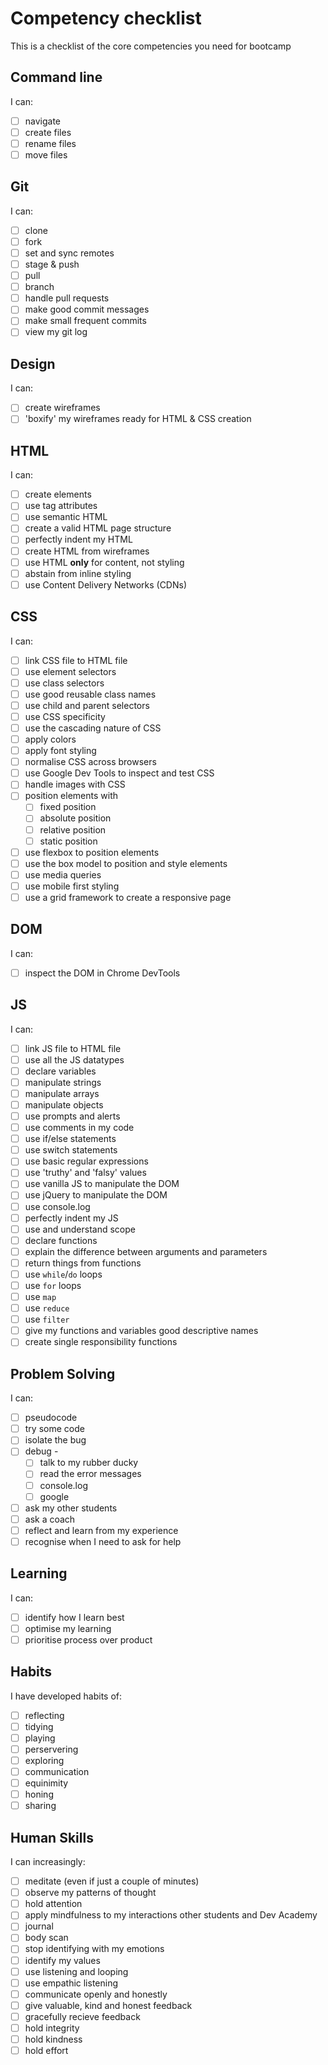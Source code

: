 # Competency checklist

This is a checklist of the core competencies you need for bootcamp 

## Command line
I can:
- [ ] navigate
- [ ] create files
- [ ] rename files
- [ ] move files

## Git
I can:
- [ ] clone
- [ ] fork
- [ ] set and sync remotes
- [ ] stage & push
- [ ] pull
- [ ] branch
- [ ] handle pull requests
- [ ] make good commit messages
- [ ] make small frequent commits
- [ ] view my git log

## Design
I can:
- [ ] create wireframes
- [ ] 'boxify' my wireframes ready for HTML & CSS creation

## HTML
I can:
- [ ] create elements
- [ ] use tag attributes
- [ ] use semantic HTML
- [ ] create a valid HTML page structure
- [ ] perfectly indent my HTML
- [ ] create HTML from wireframes
- [ ] use HTML **only** for content, not styling
- [ ] abstain from inline styling
- [ ] use Content Delivery Networks (CDNs)

## CSS
I can:
- [ ] link CSS file to HTML file
- [ ] use element selectors
- [ ] use class selectors
- [ ] use good reusable class names
- [ ] use child and parent selectors
- [ ] use CSS specificity
- [ ] use the cascading nature of CSS
- [ ] apply colors
- [ ] apply font styling
- [ ] normalise CSS across browsers
- [ ] use Google Dev Tools to inspect and test CSS
- [ ] handle images with CSS
- [ ] position elements with
  - [ ] fixed position
  - [ ] absolute position
  - [ ] relative position
  - [ ] static position
- [ ] use flexbox to position elements
- [ ] use the box model to position and style elements
- [ ] use media queries
- [ ] use mobile first styling
- [ ] use a grid framework to create a responsive page

## DOM
I can:
- [ ] inspect the DOM in Chrome DevTools

## JS
I can:
- [ ] link JS file to HTML file
- [ ] use all the JS datatypes
- [ ] declare variables
- [ ] manipulate strings
- [ ] manipulate arrays
- [ ] manipulate objects
- [ ] use prompts and alerts
- [ ] use comments in my code
- [ ] use if/else statements
- [ ] use switch statements
- [ ] use basic regular expressions
- [ ] use 'truthy' and 'falsy' values
- [ ] use vanilla JS to manipulate the DOM
- [ ] use jQuery to manipulate the DOM
- [ ] use console.log
- [ ] perfectly indent my JS
- [ ] use and understand scope
- [ ] declare functions
- [ ] explain the difference between arguments and parameters
- [ ] return things from functions
- [ ] use `while`/`do` loops
- [ ] use `for` loops
- [ ] use `map`
- [ ] use `reduce`
- [ ] use `filter`
- [ ] give my functions and variables good descriptive names
- [ ] create single responsibility functions

## Problem Solving
I can:
- [ ] pseudocode
- [ ] try some code
- [ ] isolate the bug
- [ ] debug -
  - [ ] talk to my rubber ducky
  - [ ] read the error messages
  - [ ] console.log
  - [ ] google
- [ ] ask my other students
- [ ] ask a coach
- [ ] reflect and learn from my experience
- [ ] recognise when I need to ask for help

## Learning
I can:
- [ ] identify how I learn best
- [ ] optimise my learning
- [ ] prioritise process over product

## Habits
I have developed habits of:
- [ ] reflecting
- [ ] tidying
- [ ] playing
- [ ] perservering
- [ ] exploring
- [ ] communication
- [ ] equinimity
- [ ] honing
- [ ] sharing

## Human Skills
I can increasingly:
- [ ] meditate (even if just a couple of minutes)
- [ ] observe my patterns of thought
- [ ] hold attention
- [ ] apply mindfulness to my interactions other students and Dev Academy
- [ ] journal
- [ ] body scan
- [ ] stop identifying with my emotions
- [ ] identify my values
- [ ] use listening and looping
- [ ] use empathic listening
- [ ] communicate openly and honestly
- [ ] give valuable, kind and honest feedback
- [ ] gracefully recieve feedback
- [ ] hold integrity
- [ ] hold kindness
- [ ] hold effort
